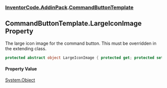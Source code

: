### [InventorCode\.AddinPack](InventorCode.AddinPack.md 'InventorCode\.AddinPack').[CommandButtonTemplate](InventorCode.AddinPack.CommandButtonTemplate.md 'InventorCode\.AddinPack\.CommandButtonTemplate')

## CommandButtonTemplate\.LargeIconImage Property

The large icon image for the command button\. This must be overridden in the extending class\.

```csharp
protected abstract object LargeIconImage { protected get; protected set; }
```

#### Property Value
[System\.Object](https://learn.microsoft.com/en-us/dotnet/api/system.object 'System\.Object')